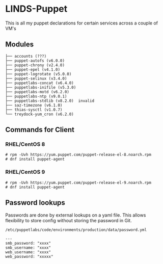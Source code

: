 # LINDS-Puppet
This is all my puppet declarations for certain services across a couple of VM's


## Modules
```
├── accounts (???)
├── puppet-autofs (v6.0.0)
├── puppet-chrony (v2.4.0)
├── puppet-epel (v4.1.0)
├── puppet-logrotate (v5.0.0)
├── puppet-selinux (v3.4.0)
├── puppetlabs-concat (v6.4.0)
├── puppetlabs-inifile (v5.3.0)
├── puppetlabs-motd (v6.2.0)
├── puppetlabs-ntp (v9.0.1)
├── puppetlabs-stdlib (v8.2.0)  invalid
├── saz-timezone (v6.1.0)
├── thias-sysctl (v1.0.7)
└── treydock-yum_cron (v6.2.0)
```

## Commands for Client

### RHEL/CentOS 8

```
# rpm -Uvh https://yum.puppet.com/puppet-release-el-8.noarch.rpm
# dnf install puppet-agent
```

### RHEL/CentOS 9

```
# rpm -Uvh https://yum.puppet.com/puppet-release-el-9.noarch.rpm
# dnf install puppet-agent
```

## Password lookups

Passwords are done by external lookups on a yaml file. This allows flexibility to store config without storing the password in Git.

`/etc/puppetlabs/code/environments/production/data/password.yml`

```
---
smb_password: "xxxx"
smb_username: "xxxx"
web_username: "xxxx"
web_password: "xxxxx"
```